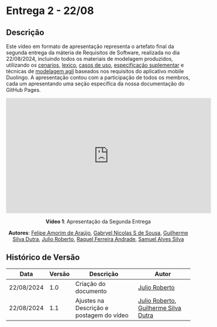 # Entrega 2 - 22/08

## Descrição

Este vídeo em formato de apresentação representa o artefato final da segunda entrega da máteria de Requisitos de Software, realizada no dia 22/08/2024, incluindo todos os materiais de modelagem produzidos, utilizando os [cenarios](../Elicitacao/priorizacao/priorizados.md), [lexico](../Modelagem/lexico.md), [casos de uso](../Modelagem/Casos/introducao.md), [especificação suplementar](../Modelagem/especificacao.md) e técnicas de [modelagem agil](../ModelagemAgil/nfr-framework.md) baseados nos requisitos do aplicativo mobile Duolingo. A apresentação contou com a participação de todos os membros, cada um apresentando uma seção específica da nossa documentação do GitHub Pages.

<center>

<iframe width="560" height="315" src="https://www.youtube.com/embed/IT66m_HbznA?si=-IgiKrm6UvX601Yb" title="YouTube video player" frameborder="0" allow="accelerometer; autoplay; clipboard-write; encrypted-media; gyroscope; picture-in-picture; web-share" referrerpolicy="strict-origin-when-cross-origin" allowfullscreen></iframe>

**Vídeo 1**: Apresentação da Segunda Entrega

**Autores**:  [Felipe Amorim de Araújo](https://github.com/lipeaaraujo), [Gabryel Nicolas S de Sousa](https://github.com/gabryelns), [Guilherme Silva Dutra](https://github.com/GuiDutra21), [Julio Roberto](https://github.com/JulioR2022), [Raquel Ferreira Andrade](https://github.com/raquel-andrade), [Samuel Alves Silva](https://github.com/samuelalvess)

</center>

## Histórico de Versão

<center>

| Data | Versão | Descrição | Autor |
| ---- | ------ | --------- | ----- |
| 22/08/2024 | 1.0 | Criação do documento | [Julio Roberto](https://github.com/JulioR2022) |
| 22/08/2024 | 1.1 | Ajustes na Descrição e postagem do vídeo | [Julio Roberto](https://github.com/JulioR2022), [Guilherme Silva Dutra](https://github.com/GuiDutra21) |


</center>